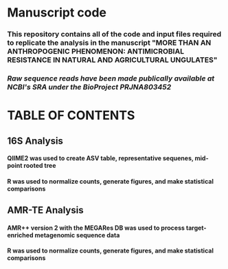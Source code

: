 # Manuscript code

### This repository contains all of the code and input files required to replicate the analysis in the manuscript "MORE THAN AN ANTHROPOGENIC PHENOMENON: ANTIMICROBIAL RESISTANCE IN NATURAL AND AGRICULTURAL UNGULATES"



### *Raw sequence reads have been made publically available at NCBI's SRA under the BioProject PRJNA803452*


# TABLE OF CONTENTS
## 16S Analysis
#### QIIME2 was used to create ASV table, representative sequenes, mid-point rooted tree
#### R was used to normalize counts, generate figures, and make statistical comparisons

## AMR-TE Analysis
#### AMR++ version 2 with the MEGARes DB was used to process target-enriched metagenomic sequence data
#### R was used to normalize counts, generate figures, and make statistical comparisons
